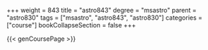 +++
weight = 843
title = "astro843"
degree = "msastro"
parent = "astro830"
tags = ["msastro", "astro843", "astro830"]
categories = ["course"]
bookCollapseSection = false
+++

{{< genCoursePage >}}
